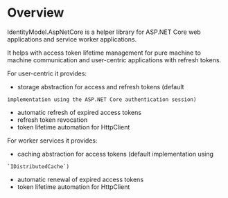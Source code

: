 Overview
========

IdentityModel.AspNetCore is a helper library for ASP.NET Core web
applications and service worker applications.

It helps with access token lifetime management for pure machine to
machine communication and user-centric applications with refresh tokens.

For user-centric it provides:

-   storage abstraction for access and refresh tokens (default
```
implementation using the ASP.NET Core authentication session)
```
-   automatic refresh of expired access tokens
-   refresh token revocation
-   token lifetime automation for HttpClient

For worker services it provides:

-   caching abstraction for access tokens (default implementation using
```
`IDistributedCache`)
```
-   automatic renewal of expired access tokens
-   token lifetime automation for HttpClient

